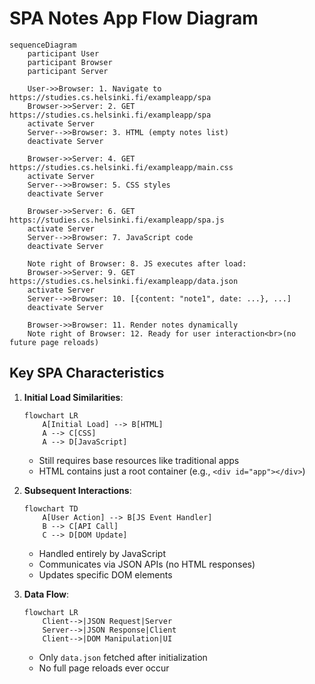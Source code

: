 # SPA Notes App Flow Diagram

```mermaid
sequenceDiagram
    participant User
    participant Browser
    participant Server

    User->>Browser: 1. Navigate to https://studies.cs.helsinki.fi/exampleapp/spa
    Browser->>Server: 2. GET https://studies.cs.helsinki.fi/exampleapp/spa
    activate Server
    Server-->>Browser: 3. HTML (empty notes list)
    deactivate Server

    Browser->>Server: 4. GET https://studies.cs.helsinki.fi/exampleapp/main.css
    activate Server
    Server-->>Browser: 5. CSS styles
    deactivate Server

    Browser->>Server: 6. GET https://studies.cs.helsinki.fi/exampleapp/spa.js
    activate Server
    Server-->>Browser: 7. JavaScript code
    deactivate Server

    Note right of Browser: 8. JS executes after load:
    Browser->>Server: 9. GET https://studies.cs.helsinki.fi/exampleapp/data.json
    activate Server
    Server-->>Browser: 10. [{content: "note1", date: ...}, ...]
    deactivate Server

    Browser->>Browser: 11. Render notes dynamically
    Note right of Browser: 12. Ready for user interaction<br>(no future page reloads)

```

## Key SPA Characteristics

1. **Initial Load Similarities**:

   ```mermaid
   flowchart LR
       A[Initial Load] --> B[HTML]
       A --> C[CSS]
       A --> D[JavaScript]
   ```

   - Still requires base resources like traditional apps
   - HTML contains just a root container (e.g., `<div id="app"></div>`)

2. **Subsequent Interactions**:

   ```mermaid
   flowchart TD
       A[User Action] --> B[JS Event Handler]
       B --> C[API Call]
       C --> D[DOM Update]
   ```

   - Handled entirely by JavaScript
   - Communicates via JSON APIs (no HTML responses)
   - Updates specific DOM elements

3. **Data Flow**:
   ```mermaid
   flowchart LR
       Client-->|JSON Request|Server
       Server-->|JSON Response|Client
       Client-->|DOM Manipulation|UI
   ```
   - Only `data.json` fetched after initialization
   - No full page reloads ever occur
